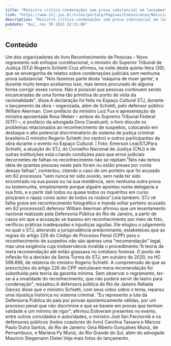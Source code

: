 ```yaml
---
title: "Ministro critica condenações sem prova substancial em lançamento de livro sobre reconhecimento de pessoas"
link: "https://www.stj.jus.br/sites/portalp/Paginas/Comunicacao/Noticias/2023/30112023-Ministro-critica-condenacoes-sem-prova-substancial-em-lancamento-de-livro-sobre-reconhecimento-de-pessoas.aspx"
description: "Ministro critica condenações sem prova substancial em lançamento de livro sobre reconhecimento de pessoas"
pubdate: "Qui, nov 30 2023 22:31:00"
---
```


## Conteúdo

Um dos organizadores do livro Reconhecimento de Pessoas – Novo regramento sob enfoque constitucional, o ministro do Superior Tribunal de Justiça (STJ) Rogerio Schietti Cruz afirmou, na noite desta quinta-feira (30), que se envergonha de relatos sobre condenações judiciais sem nenhuma prova substancial. "Nós fazemos parte desta 'máquina de moer gente', e durante muito tempo aceitamos isso, mas temos procurado de alguma forma corrigir esses rumos. Não é possível que pessoas continuem sendo encarceradas de uma forma tão primitiva do ponto de vista da racionalidade", disse.A declaração foi feita no Espaço Cultural STJ, durante o lançamento da obra – organizada, além de Schietti, pelo defensor público William Akerman. Com prefácio do ministro Luiz Fux e apresentação da ministra aposentada Rosa Weber – ambos do Supremo Tribunal Federal (STF) –, e posfácio da advogada Dora Cavalcanti, o livro discute os problemas relacionados ao reconhecimento de suspeitos, colocando em destaque o alto potencial discriminatório do sistema de justiça criminal brasileiro.​​​​​​​​​O ministro Rogerio Schietti (no centro) e outros participantes da obra durante o evento no Espaço Cultural. | Foto: Emerson Leal/STJ​Para Schietti, a atuação do STJ, do Conselho Nacional de Justiça (CNJ) e de outras instituições está criando condições para que erros judiciais decorrentes de falhas no reconhecimento não se repitam."Nós não temos ideia de quantas pessoas neste país foram ou estão presas por conta dessas falhas", comentou, citando o caso de um porteiro que foi acusado em 62 processos "sem nunca ter sido ouvido, sem nada ter sido encontrado na sua posse ou na sua residência, sem nenhuma outra prova ou testemunha, simplesmente porque alguém apontou numa delegacia a sua foto, e a partir dali todos ou quase todos os inquéritos em curso pinçaram o rapaz como autor de todos os roubos".Leia também: STJ vê falha grave em reconhecimento fotográfico e manda soltar porteiro acusado em 62 processosO defensor William Akerman afirmou que um levantamento nacional realizado pela Defensoria Pública do Rio de Janeiro, a partir de casos em que a acusação se baseou em reconhecimento por meio de foto, verificou práticas inadequadas e injustiças agudas. Ele elogiou o julgamento no qual o STJ, alterando a jurisprudência predominante, estabeleceu que as regras do artigo 226 do Código de Processo Penal (CPP) para o reconhecimento de suspeitos não são apenas uma "recomendação" legal, mas uma exigência cuja inobservância invalida o procedimento."A teoria da mera recomendação até então grassava no cotidiano forense. O ponto de inflexão foi a decisão da Sexta Turma do STJ, em outubro de 2020, no HC 598.886, de relatoria do ministro Rogerio Schietti. A compreensão de que as prescrições do artigo 226 do CPP veiculavam mera recomendação foi substituída pela teoria da garantia mínima. Sem observar o regramento, ter-se-á a invalidade do reconhecimento, que não poderá servir de lastro para condenação", ressaltou.A defensora pública do Rio de Janeiro Rafaela Garcez disse que o ministro Schietti, com seus votos sobre o tema, reparou uma injustiça histórica no sistema criminal. "Eu represento a luta da Defensoria Pública do país por provas epistemicamente válidas, por um processo penal que não discrimine e que se baseie em provas que tenham validade e um mínimo de rigor", afirmou.Estiveram presentes no evento, entre outros convidados e autoridades, o ministro Joel Ilan Parciornik e os defensores públicos (todos coautores do livro) Carolina Tassara e Marcos Paulo Dutra Santos, do Rio de Janeiro; Gina Ribeiro Gonçalves Muniz, de Pernambuco, e Mariana Py Muniz, do Rio Grande do Sul, além do advogado Maurício Stegemann Dieter.Veja mais fotos do lançamento.
